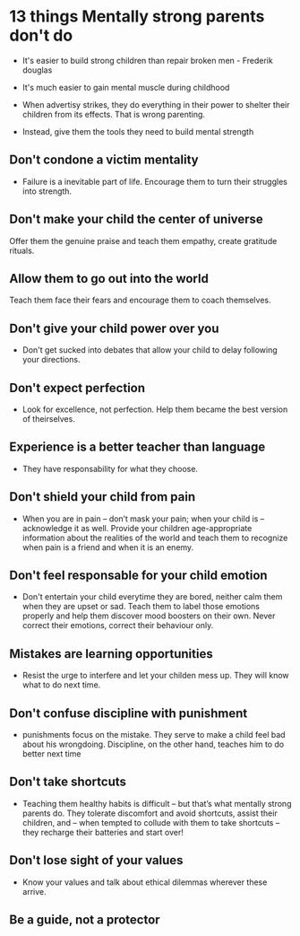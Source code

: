 # 13 things Mentally strong parents don't do

- It's easier to build strong children than repair broken men - Frederik douglas

- It's much easier to gain mental muscle during childhood

- When advertisy strikes, they do everything in their power to shelter their children from its effects. That is wrong parenting.

- Instead, give them the tools they need to build mental strength

## Don't condone a victim mentality

- Failure is a inevitable part of life. Encourage them to turn their struggles into strength.

## Don't make your child the center of universe

Offer them the genuine praise and teach them empathy, create gratitude rituals.

## Allow them to go out into the world

Teach them face their fears and encourage them to coach themselves.

## Don't give your child power over you

- Don't get sucked into debates that allow your child to delay following your directions.

## Don't expect perfection

- Look for excellence, not perfection. Help them became the best version of theirselves.

## Experience is a better teacher than language

- They have responsability for what they choose.

## Don't shield your child from pain

- When you are in pain – don’t mask your pain; when your child is – acknowledge it as well. Provide your children age-appropriate information about the realities of the world and teach them to recognize when pain is a friend and when it is an enemy.

## Don't feel responsable for your child emotion

- Don't entertain your child everytime they are bored, neither calm them when they are upset or sad. Teach them to label those emotions properly and help them discover mood boosters on their own. Never correct their emotions, correct their behaviour only.

## Mistakes are learning opportunities

- Resist the urge to interfere and let your childen mess up. They will know what to do next time.

## Don't confuse discipline with punishment

- punishments focus on the mistake. They serve to make a child feel bad about his wrongdoing. Discipline, on the other hand, teaches him to do better next time

## Don't take shortcuts

- Teaching them healthy habits is difficult – but that’s what mentally strong parents do. They tolerate discomfort and avoid shortcuts, assist their children, and –  when tempted to collude with them to take shortcuts – they recharge their batteries and start over!

## Don't lose sight of your values

- Know your values and talk about ethical dilemmas wherever these arrive.

## Be a guide, not a protector
